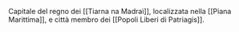 Capitale del regno dei [[Tiarna na Madraì]], localizzata nella [[Piana Marittima]], e città membro dei [[Popoli Liberi di Patriagis]].
